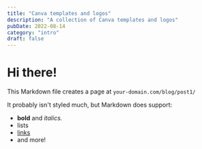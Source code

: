 ```yaml
---
title: "Canva templates and logos"
description: "A collection of Canva templates and logos"
pubDate: 2022-08-14
category: "intro"
draft: false
---
```


# Hi there!

This Markdown file creates a page at `your-domain.com/blog/post1/`

It probably isn't styled much, but Markdown does support:

- **bold** and _italics._
- lists
- [links](https://astro.build)
- and more!
